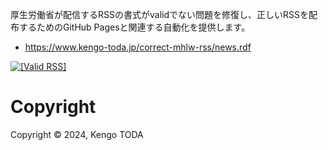 厚生労働省が配信するRSSの書式がvalidでない問題を修復し、正しいRSSを配布するためのGitHub Pagesと関連する自動化を提供します。

- https://www.kengo-toda.jp/correct-mhlw-rss/news.rdf

<a href="http://validator.w3.org/feed/check.cgi?url=https%3A//www.kengo-toda.jp/correct-mhlw-rss/news.rdf"><img src="https://validator.w3.org/feed/images/valid-rss.png" alt="[Valid RSS]" title="Validate my RSS feed" /></a>

# Copyright

Copyright &copy; 2024, Kengo TODA
